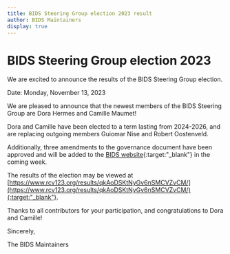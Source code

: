 ```yaml
---
title: BIDS Steering Group election 2023 result
author: BIDS Maintainers
display: true
---
```


# BIDS Steering Group election 2023

We are excited to announce the results of the BIDS Steering Group election.

Date: Monday, November 13, 2023

<!--more-->

We are pleased to announce that the newest members of the BIDS Steering Group are Dora Hermes and Camille Maumet!

Dora and Camille have been elected to a term lasting from 2024-2026, and are replacing outgoing members Guiomar Nise and Robert Oostenveld.

Additionally, three amendments to the governance document have been approved and will be added to the [BIDS website](https://bids.neuroimaging.io/governance.html){:target:"_blank"} in the coming week.

The results of the election may be viewed at [https://www.rcv123.org/results/qkAoDSKtNyGv6nSMCVZvCM/](https://www.rcv123.org/results/qkAoDSKtNyGv6nSMCVZvCM/){:target:"_blank"}.

Thanks to all contributors for your participation, and congratulations to Dora and Camille!

Sincerely,

The BIDS Maintainers
